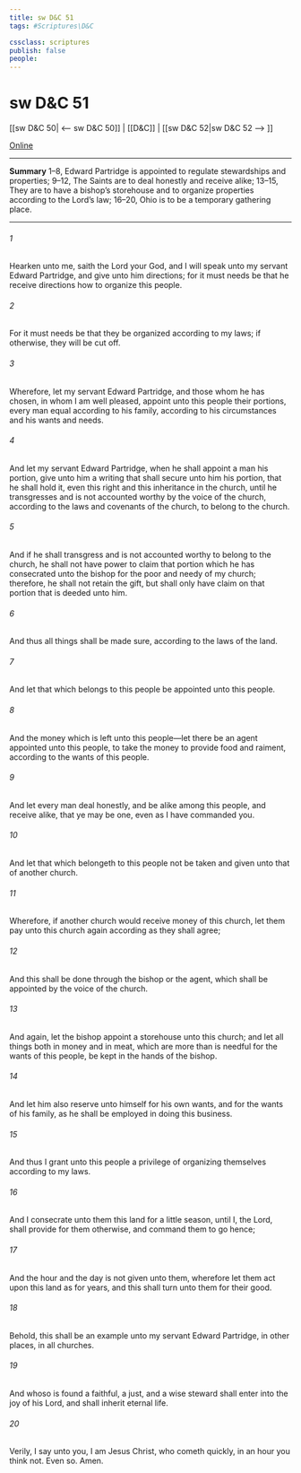 ```yaml
---
title: sw D&C 51
tags: #Scriptures\D&C

cssclass: scriptures
publish: false
people:
---
```


# sw D&C 51
[[sw D&C 50| <-- sw D&C 50]] | [[D&C]] | [[sw D&C 52|sw D&C 52 --> ]]

[Online](https://churchofjesuschrist.org/study/scriptures/dc-testament/dc/51?lang=eng)

---
__Summary__
1–8, Edward Partridge is appointed to regulate stewardships and properties; 9–12, The Saints are to deal honestly and receive alike; 13–15, They are to have a bishop’s storehouse and to organize properties according to the Lord’s law; 16–20, Ohio is to be a temporary gathering place.

---
###### 1 
Hearken unto me, saith the Lord your God, and I will speak unto my servant Edward Partridge, and give unto him directions; for it must needs be that he receive directions how to organize this people.

###### 2 
For it must needs be that they be organized according to my laws; if otherwise, they will be cut off.

###### 3 
Wherefore, let my servant Edward Partridge, and those whom he has chosen, in whom I am well pleased, appoint unto this people their portions, every man equal according to his family, according to his circumstances and his wants and needs.

###### 4 
And let my servant Edward Partridge, when he shall appoint a man his portion, give unto him a writing that shall secure unto him his portion, that he shall hold it, even this right and this inheritance in the church, until he transgresses and is not accounted worthy by the voice of the church, according to the laws and covenants of the church, to belong to the church.

###### 5 
And if he shall transgress and is not accounted worthy to belong to the church, he shall not have power to claim that portion which he has consecrated unto the bishop for the poor and needy of my church; therefore, he shall not retain the gift, but shall only have claim on that portion that is deeded unto him.

###### 6 
And thus all things shall be made sure, according to the laws of the land.

###### 7 
And let that which belongs to this people be appointed unto this people.

###### 8 
And the money which is left unto this people—let there be an agent appointed unto this people, to take the money to provide food and raiment, according to the wants of this people.

###### 9 
And let every man deal honestly, and be alike among this people, and receive alike, that ye may be one, even as I have commanded you.

###### 10 
And let that which belongeth to this people not be taken and given unto that of another church.

###### 11 
Wherefore, if another church would receive money of this church, let them pay unto this church again according as they shall agree;

###### 12 
And this shall be done through the bishop or the agent, which shall be appointed by the voice of the church.

###### 13 
And again, let the bishop appoint a storehouse unto this church; and let all things both in money and in meat, which are more than is needful for the wants of this people, be kept in the hands of the bishop.

###### 14 
And let him also reserve unto himself for his own wants, and for the wants of his family, as he shall be employed in doing this business.

###### 15 
And thus I grant unto this people a privilege of organizing themselves according to my laws.

###### 16 
And I consecrate unto them this land for a little season, until I, the Lord, shall provide for them otherwise, and command them to go hence;

###### 17 
And the hour and the day is not given unto them, wherefore let them act upon this land as for years, and this shall turn unto them for their good.

###### 18 
Behold, this shall be an example unto my servant Edward Partridge, in other places, in all churches.

###### 19 
And whoso is found a faithful, a just, and a wise steward shall enter into the joy of his Lord, and shall inherit eternal life.

###### 20 
Verily, I say unto you, I am Jesus Christ, who cometh quickly, in an hour you think not. Even so. Amen.

